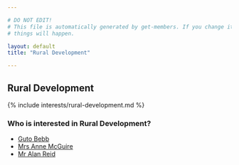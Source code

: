 ```yaml
---

# DO NOT EDIT!
# This file is automatically generated by get-members. If you change it, bad
# things will happen.

layout: default
title: "Rural Development"

---
```


## Rural Development

{% include interests/rural-development.md %}

### Who is interested in Rural Development?


* [Guto Bebb](/members/guto-bebb.html)
* [Mrs Anne McGuire](/members/mrs-anne-mcguire.html)
* [Mr Alan Reid](/members/mr-alan-reid.html)
